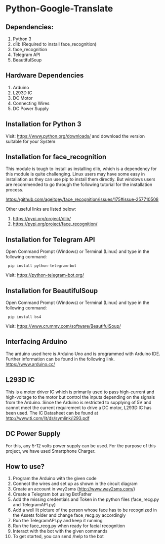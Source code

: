 # Python-Google-Translate

## Dependencies:
  1. Python 3
  2. dlib (Required to install face_recognition)
  3. face_recognition
  4. Telegram API
  5. BeautifulSoup

## Hardware Dependencies
  1. Arduino
  2. L293D IC
  3. DC Motor
  4. Connecting Wires
  5. DC Power Supply
 
## Installation for Python 3
Visit: https://www.python.org/downloads/ and download the version suitable for your System
  
## Installation for face_recognition
This module is tough to install as installing dlib, which is a dependency for this module is quite challenging.
Linux users may have some easy in installation as they can use pip to install them directly. 
But windows users are recommended to go through the following tutorial for the installation process.

https://github.com/ageitgey/face_recognition/issues/175#issue-257710508

Other useful links are listed below:
  1. https://pypi.org/project/dlib/
  2. https://pypi.org/project/face_recognition/
  
## Installation for Telegram API
Open Command Prompt (Windows) or Terminal (Linux) and type in the following command:
     
     pip install python-telegram-bot
  
Visit: https://python-telegram-bot.org/
  
## Installation for BeautifulSoup
Open Command Prompt (Windows) or Terminal (Linux) and type in the following command:
     
     pip install bs4
  
Visit: https://www.crummy.com/software/BeautifulSoup/

## Interfacing Arduino
The arduino used here is Arduino Uno and is programmed with Arduino IDE.
Further information can be found in the following link.
https://www.arduino.cc/
 
## L293D IC
This is a motor driver IC which is primarily used to pass high-current and high-voltage to the motor but control the inputs depending on the signals from the Arduino.
Since the Arduino is restricted to supplying of 5V and cannot meet the current requirement to drive a DC motor, L293D IC has been used.
The IC Datasheet can be found at http://www.ti.com/lit/ds/symlink/l293.pdf

## DC Power Supply
For this, any 5-12 volts power supply can be used. For the purpose of this project, we have used Smartphone Charger.

## How to use?
  1. Program the Arduino with the given code
  2. Connect the wires and set up as shown in the circuit diagram
  3. Create an account in way2sms (http://www.way2sms.com/)
  4. Create a Telegram bot using BotFather
  5. Add the missing credentials and Token in the python files (face_recg.py and TelegramAPI.py)
  6. Add a well lit picture of the person whose face has to be recognized in the Assets folder and change face_recg.py accordingly
  6. Run the TelegramAPI.py and keep it running
  7. Run the face_recg.py when ready for facial recognition
  8. Interact with the bot with the given commands
  9. To get started, you can send /help to the bot
